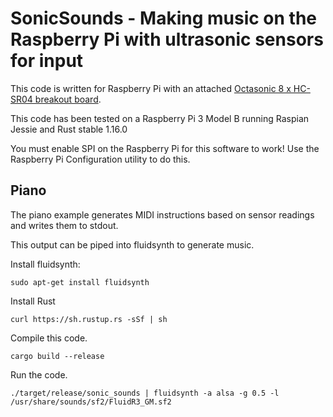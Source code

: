 # SonicSounds - Making music on the Raspberry Pi with ultrasonic sensors for input

This code is written for Raspberry Pi with an attached <a href="https://www.tindie.com/products/andygrove73/octasonic-8-x-hc-sr04-ultrasonic-breakout-board/">Octasonic 8 x HC-SR04 breakout board</a>.

This code has been tested on a Raspberry Pi 3 Model B running Raspian Jessie and Rust stable 1.16.0

You must enable SPI on the Raspberry Pi for this software to work! Use the Raspberry Pi Configuration utility to do this.

## Piano

The piano example generates MIDI instructions based on sensor readings and writes them to stdout.

This output can be piped into fluidsynth to generate music.

Install fluidsynth:

```
sudo apt-get install fluidsynth
```

Install Rust

```
curl https://sh.rustup.rs -sSf | sh
```

Compile this code.

```
cargo build --release 
```

Run the code.

```
./target/release/sonic_sounds | fluidsynth -a alsa -g 0.5 -l /usr/share/sounds/sf2/FluidR3_GM.sf2
```
